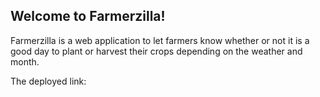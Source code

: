 ## Welcome to Farmerzilla!


Farmerzilla is a web application to let farmers know whether or not it is a good day to plant or harvest their crops depending on the weather and month.

The deployed link:
